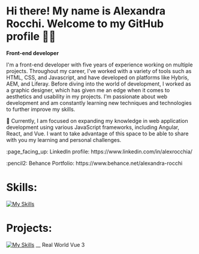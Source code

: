 # Hi there! My name is Alexandra Rocchi. Welcome to my GitHub profile :woman_technologist:
**Front-end developer**

I'm a front-end developer with five years of experience working on multiple projects. Throughout my career, I've worked with a variety of tools such as HTML, CSS, and Javascript, and have developed on platforms like Hybris, AEM, and Liferay. Before diving into the world of development, I worked as a graphic designer, which has given me an edge when it comes to aesthetics and usability in my projects. I'm passionate about web development and am constantly learning new techniques and technologies to further improve my skills.

🌱 Currently, I am focused on expanding my knowledge in web application development using various JavaScript frameworks, including Angular, React, and Vue. I want to take advantage of this space to be able to share with you my learning and personal challenges.

<p>:page_facing_up: LinkedIn profile: https://www.linkedin.com/in/alexrocchia/</p>
<p>:pencil2: Behance Portfolio: https://www.behance.net/alexandra-rocchi</p>

# Skills:

[![My Skills](https://skills.thijs.gg/icons?i=html,css,js,jquery,git,gulp,pug,bootstrap,figma,photoshop,illustrator)](https://www.linkedin.com/in/alexrocchia/details/skills/)

# Projects:
[![My Skills](https://skills.thijs.gg/icons?i=vue)](https://github.com/Alexrocchi/VueJs) __ Real World Vue 3
